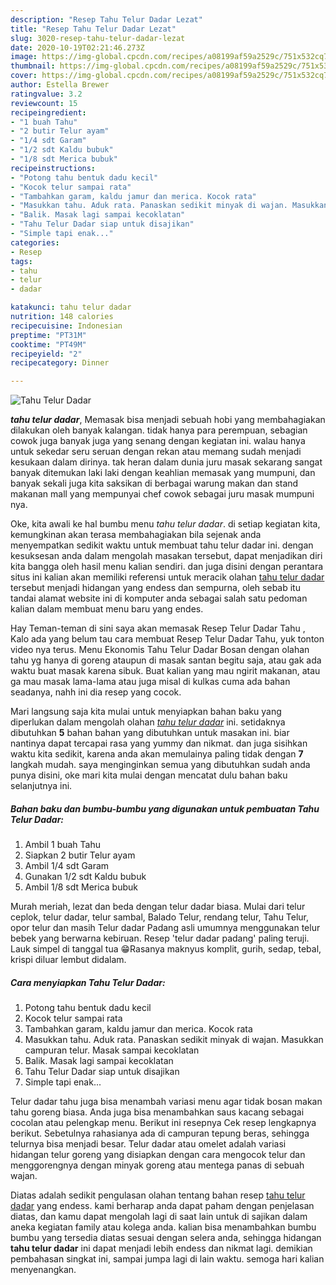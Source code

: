 ```yaml
---
description: "Resep Tahu Telur Dadar Lezat"
title: "Resep Tahu Telur Dadar Lezat"
slug: 3020-resep-tahu-telur-dadar-lezat
date: 2020-10-19T02:21:46.273Z
image: https://img-global.cpcdn.com/recipes/a08199af59a2529c/751x532cq70/tahu-telur-dadar-foto-resep-utama.jpg
thumbnail: https://img-global.cpcdn.com/recipes/a08199af59a2529c/751x532cq70/tahu-telur-dadar-foto-resep-utama.jpg
cover: https://img-global.cpcdn.com/recipes/a08199af59a2529c/751x532cq70/tahu-telur-dadar-foto-resep-utama.jpg
author: Estella Brewer
ratingvalue: 3.2
reviewcount: 15
recipeingredient:
- "1 buah Tahu"
- "2 butir Telur ayam"
- "1/4 sdt Garam"
- "1/2 sdt Kaldu bubuk"
- "1/8 sdt Merica bubuk"
recipeinstructions:
- "Potong tahu bentuk dadu kecil"
- "Kocok telur sampai rata"
- "Tambahkan garam, kaldu jamur dan merica. Kocok rata"
- "Masukkan tahu. Aduk rata. Panaskan sedikit minyak di wajan. Masukkan campuran telur. Masak sampai kecoklatan"
- "Balik. Masak lagi sampai kecoklatan"
- "Tahu Telur Dadar siap untuk disajikan"
- "Simple tapi enak..."
categories:
- Resep
tags:
- tahu
- telur
- dadar

katakunci: tahu telur dadar 
nutrition: 148 calories
recipecuisine: Indonesian
preptime: "PT31M"
cooktime: "PT49M"
recipeyield: "2"
recipecategory: Dinner

---
```



![Tahu Telur Dadar](https://img-global.cpcdn.com/recipes/a08199af59a2529c/751x532cq70/tahu-telur-dadar-foto-resep-utama.jpg)

<b><i>tahu telur dadar</i></b>, Memasak bisa menjadi sebuah hobi yang membahagiakan dilakukan oleh banyak kalangan. tidak hanya para perempuan, sebagian cowok juga banyak juga yang senang dengan kegiatan ini. walau hanya untuk sekedar seru seruan dengan rekan atau memang sudah menjadi kesukaan dalam dirinya. tak heran dalam dunia juru masak sekarang sangat banyak ditemukan laki laki dengan keahlian memasak yang mumpuni, dan banyak sekali juga kita saksikan di berbagai warung makan dan stand makanan mall yang mempunyai chef cowok sebagai juru masak mumpuni nya.

Oke, kita awali ke hal bumbu menu <i>tahu telur dadar</i>. di setiap kegiatan kita, kemungkinan akan terasa membahagiakan bila sejenak anda menyempatkan sedikit waktu untuk membuat tahu telur dadar ini. dengan kesuksesan anda dalam mengolah masakan tersebut, dapat menjadikan diri kita bangga oleh hasil menu kalian sendiri. dan juga disini dengan perantara situs ini kalian akan memiliki referensi untuk meracik olahan <u>tahu telur dadar</u> tersebut menjadi hidangan yang endess dan sempurna, oleh sebab itu tandai alamat website ini di komputer anda sebagai salah satu pedoman kalian dalam membuat menu baru yang endes.

Hay Teman-teman di sini saya akan memasak Resep Telur Dadar Tahu , Kalo ada yang belum tau cara membuat Resep Telur Dadar Tahu, yuk tonton video nya terus. Menu Ekonomis Tahu Telur Dadar Bosan dengan olahan tahu yg hanya di goreng ataupun di masak santan begitu saja, atau gak ada waktu buat masak karena sibuk. Buat kalian yang mau ngirit makanan, atau ga mau masak lama-lama atau juga misal di kulkas cuma ada bahan seadanya, nahh ini dia resep yang cocok.


Mari langsung saja kita mulai untuk menyiapkan bahan baku yang diperlukan dalam mengolah olahan <u><i>tahu telur dadar</i></u> ini. setidaknya dibutuhkan <b>5</b> bahan bahan yang dibutuhkan untuk masakan ini. biar nantinya dapat tercapai rasa yang yummy dan nikmat. dan juga sisihkan waktu kita sedikit, karena anda akan memulainya paling tidak dengan <b>7</b> langkah mudah. saya menginginkan semua yang dibutuhkan sudah anda punya disini, oke mari kita mulai dengan mencatat dulu bahan baku selanjutnya ini.

<!--inarticleads1-->

##### Bahan baku dan bumbu-bumbu yang digunakan untuk pembuatan Tahu Telur Dadar:

1. Ambil 1 buah Tahu
1. Siapkan 2 butir Telur ayam
1. Ambil 1/4 sdt Garam
1. Gunakan 1/2 sdt Kaldu bubuk
1. Ambil 1/8 sdt Merica bubuk


Murah meriah, lezat dan beda dengan telur dadar biasa. Mulai dari telur ceplok, telur dadar, telur sambal, Balado Telur, rendang telur, Tahu Telur, opor telur dan masih Telur dadar Padang asli umumnya menggunakan telur bebek yang berwarna kebiruan. Resep &#39;telur dadar padang&#39; paling teruji. Lauk simpel di tanggal tua 😁Rasanya maknyus komplit, gurih, sedap, tebal, krispi diluar lembut didalam. 

<!--inarticleads2-->

##### Cara menyiapkan Tahu Telur Dadar:

1. Potong tahu bentuk dadu kecil
1. Kocok telur sampai rata
1. Tambahkan garam, kaldu jamur dan merica. Kocok rata
1. Masukkan tahu. Aduk rata. Panaskan sedikit minyak di wajan. Masukkan campuran telur. Masak sampai kecoklatan
1. Balik. Masak lagi sampai kecoklatan
1. Tahu Telur Dadar siap untuk disajikan
1. Simple tapi enak...


Telur dadar tahu juga bisa menambah variasi menu agar tidak bosan makan tahu goreng biasa. Anda juga bisa menambahkan saus kacang sebagai cocolan atau pelengkap menu. Berikut ini resepnya Cek resep lengkapnya berikut. Sebetulnya rahasianya ada di campuran tepung beras, sehingga telurnya bisa menjadi besar. Telur dadar atau omelet adalah variasi hidangan telur goreng yang disiapkan dengan cara mengocok telur dan menggorengnya dengan minyak goreng atau mentega panas di sebuah wajan. 

Diatas adalah sedikit pengulasan olahan tentang bahan resep <u>tahu telur dadar</u> yang endess. kami berharap anda dapat paham dengan penjelasan diatas, dan kamu dapat mengolah lagi di saat lain untuk di sajikan dalam aneka kegiatan family atau kolega anda. kalian bisa menambahkan bumbu bumbu yang tersedia diatas sesuai dengan selera anda, sehingga hidangan <b>tahu telur dadar</b> ini dapat menjadi lebih endess dan nikmat lagi. demikian pembahasan singkat ini, sampai jumpa lagi di lain waktu. semoga hari kalian menyenangkan.
